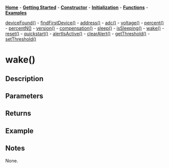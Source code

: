 [**Home**](https://porrey.github.io/max1704x) -
[**Getting Started**](https://porrey.github.io/max1704x/getting-started) -
[**Constructor**](https://porrey.github.io/max1704x/constructor) - 
[**Initialization**](https://porrey.github.io/max1704x/initialization) - 
[**Functions**](https://porrey.github.io/max1704x/functions) -
[**Examples**](https://porrey.github.io/max1704x/examples)

[deviceFound()](https://porrey.github.io/max1704x/functions/deviceFound) -
[findFirstDevice()](https://porrey.github.io/max1704x/functions/findFirstDevice) -
[address()](https://porrey.github.io/max1704x/functions/address) -
[adc()](https://porrey.github.io/max1704x/functions/adc) -
[voltage()](https://porrey.github.io/max1704x/functions/voltage) -
[percent()](https://porrey.github.io/max1704x/functions/percent) -
[percentN()](https://porrey.github.io/max1704x/functions/percentN) -
[version()](https://porrey.github.io/max1704x/functions/version) -
[compensation()](https://porrey.github.io/max1704x/functions/compensation) -
[sleep()](https://porrey.github.io/max1704x/functions/sleep) -
[isSleeping()](https://porrey.github.io/max1704x/functions/isSleeping) -
[wake()](https://porrey.github.io/max1704x/functions/wake) -
[reset()](https://porrey.github.io/max1704x/functions/reset) -
[quickstart()](https://porrey.github.io/max1704x/functions/quickstart) -
[alertIsActive()](https://porrey.github.io/max1704x/functions/alertIsActive) -
[clearAlert()](https://porrey.github.io/max1704x/functions/clearAlert) -
[getThreshold()](https://porrey.github.io/max1704x/functions/getThreshold) -
[setThreshold()](https://porrey.github.io/max1704x/functions/setThreshold)

# wake()
## Description


## Parameters


## Returns


## Example


## Notes
None.